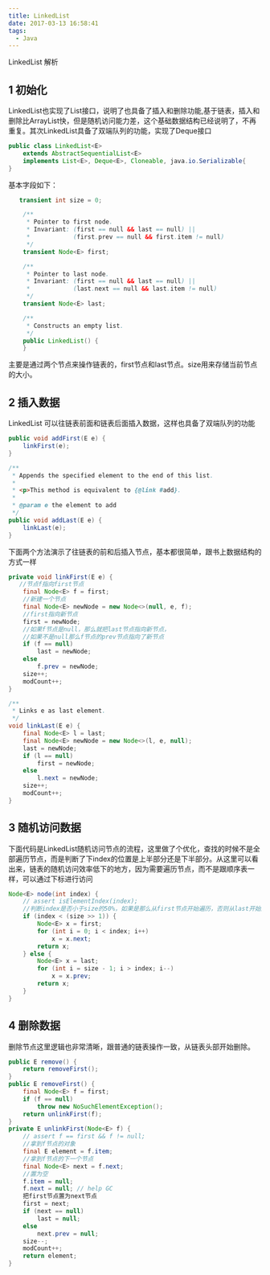 ```yaml
---
title: LinkedList
date: 2017-03-13 16:58:41
tags:
  - Java
---
```

LinkedList 解析
<!--more-->
## 1 初始化
LinkedList也实现了List接口，说明了也具备了插入和删除功能,基于链表，插入和删除比ArrayList快，但是随机访问能力差，这个基础数据结构已经说明了，不再重复。其次LinkedList具备了双端队列的功能，实现了Deque接口
```java
public class LinkedList<E>
    extends AbstractSequentialList<E>
    implements List<E>, Deque<E>, Cloneable, java.io.Serializable{
}
```
基本字段如下：
```java
   transient int size = 0;

    /**
     * Pointer to first node.
     * Invariant: (first == null && last == null) ||
     *            (first.prev == null && first.item != null)
     */
    transient Node<E> first;

    /**
     * Pointer to last node.
     * Invariant: (first == null && last == null) ||
     *            (last.next == null && last.item != null)
     */
    transient Node<E> last;

    /**
     * Constructs an empty list.
     */
    public LinkedList() {
    }

```
主要是通过两个节点来操作链表的，first节点和last节点。size用来存储当前节点的大小。

## 2 插入数据
LinkedList 可以往链表前面和链表后面插入数据，这样也具备了双端队列的功能
```java
public void addFirst(E e) {
    linkFirst(e);
}

/**
 * Appends the specified element to the end of this list.
 *
 * <p>This method is equivalent to {@link #add}.
 *
 * @param e the element to add
 */
public void addLast(E e) {
    linkLast(e);
}
```
下面两个方法演示了往链表的前和后插入节点，基本都很简单，跟书上数据结构的方式一样
```java
private void linkFirst(E e) {
   //节点f指向first节点
    final Node<E> f = first;
    //新建一个节点
    final Node<E> newNode = new Node<>(null, e, f);
    //first指向新节点
    first = newNode;
    //如果f节点是null，那么就把last节点指向新节点，
    //如果不是null那么f节点的prev节点指向了新节点
    if (f == null)
        last = newNode;
    else
        f.prev = newNode;
    size++;
    modCount++;
}

/**
 * Links e as last element.
 */
void linkLast(E e) {
    final Node<E> l = last;
    final Node<E> newNode = new Node<>(l, e, null);
    last = newNode;
    if (l == null)
        first = newNode;
    else
        l.next = newNode;
    size++;
    modCount++;
}
```
## 3 随机访问数据
下面代码是LinkedList随机访问节点的流程，这里做了个优化，查找的时候不是全部遍历节点，而是判断了下index的位置是上半部分还是下半部分。从这里可以看出来，链表的随机访问效率低下的地方，因为需要遍历节点，而不是跟顺序表一样，可以通过下标进行访问
```java
Node<E> node(int index) {
    // assert isElementIndex(index);
    //判断index是否小于size的50%，如果是那么从first节点开始遍历，否则从last开始遍历
    if (index < (size >> 1)) {
        Node<E> x = first;
        for (int i = 0; i < index; i++)
            x = x.next;
        return x;
    } else {
        Node<E> x = last;
        for (int i = size - 1; i > index; i--)
            x = x.prev;
        return x;
    }
}
```
## 4 删除数据
删除节点这里逻辑也非常清晰，跟普通的链表操作一致，从链表头部开始删除。
```java
public E remove() {
    return removeFirst();
}
public E removeFirst() {
    final Node<E> f = first;
    if (f == null)
        throw new NoSuchElementException();
    return unlinkFirst(f);
}
private E unlinkFirst(Node<E> f) {
    // assert f == first && f != null;
    //拿到f节点的对象
    final E element = f.item;
    //拿到f节点的下一个节点
    final Node<E> next = f.next;
    //置为空
    f.item = null;
    f.next = null; // help GC
    把first节点置为next节点
    first = next;
    if (next == null)
        last = null;
    else
        next.prev = null;
    size--;
    modCount++;
    return element;
}
```

